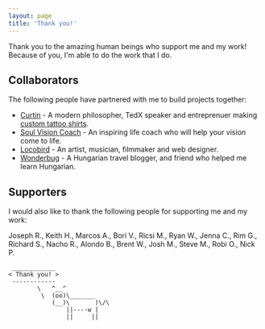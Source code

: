 ```yaml
---
layout: page
title: 'Thank you!'
---
```


Thank you to the amazing human beings who support me and my work! Because of you, I'm able to do the work that I do.

## Collaborators

The following people have partnered with me to build projects together:

- [Curtin](https://americarex.com/) - A modern philosopher, TedX speaker and entreprenuer making [custom tattoo shirts](https://inksideoutapparel.com/).
- [Soul Vision Coach](https://www.sylviaweinheimer.com/) - An inspiring life coach who will help your vision come to life.
- [Locobird](https://locobird.de/en/) - An artist, musician, filmmaker and web designer.
- [Wonderbug](http://wonderbug.hu/) - A Hungarian travel blogger, and friend who helped me learn Hungarian.

## Supporters

I would also like to thank the following people for supporting me and my work:

Joseph R., Keith H., Marcos A., Bori V., Ricsi M., Ryan W., Jenna C., Rim G., Richard S., Nacho R., Alondo B., Brent W., Josh M., Steve M., Robi O., Nick P.

```
 ____________
< Thank you! >
 ------------
        \   ^__^
         \  (oo)\_______
            (__)\       )\/\
                ||----w |
                ||     ||
```
